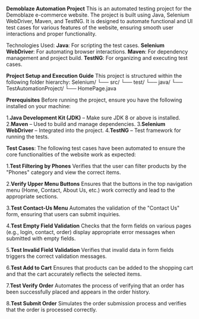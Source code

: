 **Demoblaze Automation Project**
This is an automated testing project for the Demoblaze e-commerce website. The project is built using Java, Selenium WebDriver, Maven, and TestNG. It is designed to automate functional and UI test cases for various features of the website, ensuring smooth user interactions and proper functionality.

Technologies Used:
**Java**: For scripting the test cases.
**Selenium WebDriver**: For automating browser interactions.
**Maven**: For dependency management and project build.
**TestNG**: For organizing and executing test cases.


**Project Setup and Execution Guide**
This project is structured within the following folder hierarchy:
Selenium/
└── src/
    └── test/
        └── java/
            └── TestAutomationProject/
                └── HomePage.java

**Prerequisites**
Before running the project, ensure you have the following installed on your machine:

1.**Java Development Kit (JDK)** – Make sure JDK 8 or above is installed.
2.**Maven** – Used to build and manage dependencies.
3.**Selenium WebDriver** – Integrated into the project.
4.**TestNG** – Test framework for running the tests.

**Test Cases**:
The following test cases have been automated to ensure the core functionalities of the website work as expected:

1.**Test Filtering by Phones**
Verifies that the user can filter products by the "Phones" category and view the correct items.

2.**Verify Upper Menu Buttons**
Ensures that the buttons in the top navigation menu (Home, Contact, About Us, etc.) work correctly and lead to the appropriate sections.

3.**Test Contact-Us Menu**
Automates the validation of the "Contact Us" form, ensuring that users can submit inquiries.

4.**Test Empty Field Validation**
Checks that the form fields on various pages (e.g., login, contact, order) display appropriate error messages when submitted with empty fields.

5.**Test Invalid Field Validation**
Verifies that invalid data in form fields triggers the correct validation messages.

6.**Test Add to Cart**
Ensures that products can be added to the shopping cart and that the cart accurately reflects the selected items.

7.**Test Verify Order**
Automates the process of verifying that an order has been successfully placed and appears in the order history.

8.**Test Submit Order**
Simulates the order submission process and verifies that the order is processed correctly.
